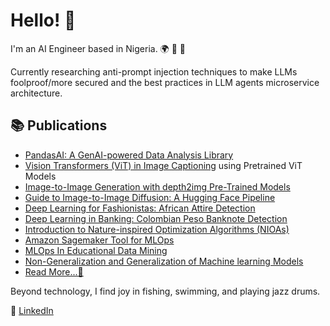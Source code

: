 # Hello! 👋

I'm an AI Engineer based in Nigeria. 🌍  🤗  🚀

Currently researching anti-prompt injection techniques to make LLMs foolproof/more secured and the best practices in LLM agents microservice architecture.

<!--
## 🌟 Interests
- Large Language Models (LLMs)
- Stable Diffusion (SD)
- Machine Learning (ML)
- Deep Learning (DL)
- Generative AI (GenAI)
- Domain Specific AI Research

##

## 🔧 My Tech Stack
![Python](https://img.shields.io/badge/-Python-3776AB?style=flat-square&logo=python&logoColor=white) ![PyTorch](https://img.shields.io/badge/-PyTorch-EE4C2C?style=flat-square&logo=pytorch&logoColor=white) ![TensorFlow](https://img.shields.io/badge/-TensorFlow-FF6F00?style=flat-square&logo=tensorflow&logoColor=white) ![Hugging Face](https://img.shields.io/badge/-Hugging%20Face-563D7C?style=flat-square&logo=hugging-face&logoColor=white) ![Jupyter](https://img.shields.io/badge/-Jupyter-F37626?style=flat-square&logo=jupyter&logoColor=white) ![VS Code](https://img.shields.io/badge/-VS%20Code-007ACC?style=flat-square&logo=visual-studio-code&logoColor=white) ![Scikit-Learn](https://img.shields.io/badge/-Scikit--Learn-F7931E?style=flat-square&logo=scikit-learn&logoColor=white) ![Pandas](https://img.shields.io/badge/-Pandas-150458?style=flat-square&logo=pandas&logoColor=white) ![NumPy](https://img.shields.io/badge/-NumPy-013243?style=flat-square&logo=numpy&logoColor=white) ![Matplotlib](https://img.shields.io/badge/-Matplotlib-11557C?style=flat-square&logo=matplotlib&logoColor=white) ![Seaborn](https://img.shields.io/badge/-Seaborn-3776AB?style=flat-square&logo=seaborn&logoColor=white) ![SQL](https://img.shields.io/badge/-SQL-4479A1?style=flat-square&logo=sql&logoColor=white) ![DBeaver](https://img.shields.io/badge/-DBeaver-1C5BBF?style=flat-square&logo=dbeaver&logoColor=white) ![Flask](https://img.shields.io/badge/-Flask-000000?style=flat-square&logo=flask&logoColor=white) ![Django](https://img.shields.io/badge/-Django-092E20?style=flat-square&logo=django&logoColor=white) ![Google Cloud](https://img.shields.io/badge/-Google%20Cloud-4285F4?style=flat-square&logo=google-cloud&logoColor=white) ![AWS](https://img.shields.io/badge/-AWS-232F3E?style=flat-square&logo=amazon-aws&logoColor=white)
![Docker](https://img.shields.io/badge/-Docker-2496ED?style=flat-square&logo=docker&logoColor=white)

## 🌐 LLM Stacks
![OpenAI](https://img.shields.io/badge/-OpenAI-0082C4?style=flat-square&logo=openai&logoColor=white)
![Google](https://img.shields.io/badge/-Google-4285F4?style=flat-square&logo=google&logoColor=white)
![Facebook](https://img.shields.io/badge/-Facebook-1877F2?style=flat-square&logo=facebook&logoColor=white)
![Hugging Face](https://img.shields.io/badge/-Hugging%20Face-563D7C?style=flat-square&logo=hugging-face&logoColor=white)




I am a link between all the powerful base models on Hugingface and the enterprise software products that need them. Think AI-powered products with Machine Learning, Generative Artificial Intelligence (GenAI) including Transformer base models, Large Language Models(LLMs) like Llama, Mistral, Gemma, GPT, and Stable diffusion(SD) tasks such as text2text, text2image, image2image, image2text.

My professional journey revolves around conducting research and applying AI solutions to solving business challenges by collaborating on building both Microservice and Monolithic architectures using best practices. These solutions not only drive positive business outcomes but also leave a significant impact while driving innovation and creating value across various domains, including retail, health, fashion, transport, insurance, and finance.

Currently researching anti-prompt injection strategies to make LLMs foolproof and best practices in LLM agent microservices.

Outside AI, I have a passion for music, and I express my creativity and find relaxation by playing the drums. Feel free to connect with me to discuss AI, share insights, or simply chat about music




-->
## 📚 Publications
- [PandasAI: A GenAI-powered Data Analysis Library](https://www.analyticsvidhya.com/blog/2023/07/pandasai-a-genai-powered-data-analysis-library/)
- [Vision Transformers (ViT) in Image Captioning](https://www.analyticsvidhya.com/blog/2023/06/vision-transformers/) using Pretrained ViT Models
- [Image-to-Image Generation with depth2img Pre-Trained Models](https://www.analyticsvidhya.com/blog/2023/05/image-to-image-generation-using-depth2img-pre-trained-models/)
- [Guide to Image-to-Image Diffusion: A Hugging Face Pipeline](https://www.analyticsvidhya.com/blog/2023/05/how-to-generate-images-using-stable-diffusion/)
- [Deep Learning for Fashionistas: African Attire Detection](https://www.analyticsvidhya.com/blog/2023/04/deep-learning-for-fashionistas-african-attire-detection/)
- [Deep Learning in Banking: Colombian Peso Banknote Detection](https://www.analyticsvidhya.com/blog/2023/02/deep-learning-in-banking-colombian-peso-banknote-detection/)
- [Introduction to Nature-inspired Optimization Algorithms (NIOAs)](https://www.analyticsvidhya.com/blog/2022/11/an-introduction-to-nature-inspired-optimization-algorithms-nioas/)
- [Amazon Sagemaker Tool for MLOps](https://www.analyticsvidhya.com/blog/2022/11/amazon-sagemaker-tool-for-mlops/)
- [MLOps In Educational Data Mining](https://www.analyticsvidhya.com/blog/2022/10/mlops-in-educational-data-mining/)
- [Non-Generalization and Generalization of Machine learning Models](https://www.analyticsvidhya.com/blog/2022/10/non-generalization-and-generalization-of-machine-learning-models/)
- [Read More...👀](https://www.analyticsvidhya.com/blog/author/inuwamobarak/)


Beyond technology, I find joy in fishing, swimming, and playing jazz drums.

💼 [LinkedIn](https://www.linkedin.com/in/inuwamobarak/)
